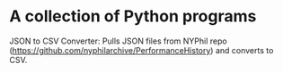 # A collection of Python programs

JSON to CSV Converter: Pulls JSON files from NYPhil repo (https://github.com/nyphilarchive/PerformanceHistory) and converts to CSV.
